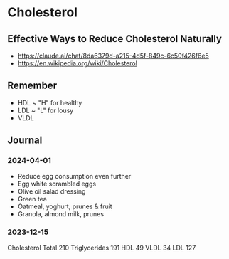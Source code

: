 # Cholesterol


## Effective Ways to Reduce Cholesterol Naturally

* https://claude.ai/chat/8da6379d-a215-4d5f-849c-6c50f426f6e5
* https://en.wikipedia.org/wiki/Cholesterol

## Remember

* HDL ~ "H" for healthy
* LDL ~ "L" for lousy
* VLDL

## Journal

### 2024-04-01

* Reduce egg consumption even further
* Egg white scrambled eggs
* Olive oil salad dressing
* Green tea
* Oatmeal, yoghurt, prunes & fruit
* Granola, almond milk, prunes

### 2023-12-15

Cholesterol Total 210
Triglycerides 191
HDL 49
VLDL 34
LDL 127
